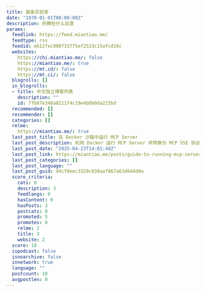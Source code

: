 ```yaml
---
title: 面条实验室
date: "1970-01-01T00:00:00Z"
description: 折腾些什么玩意
params:
  feedlink: https://feed.miantiao.me/
  feedtype: rss
  feedid: e612fec900733775ef2533c15afcd18c
  websites:
    https://chi.miantiao.me/: false
    https://miantiao.me/: true
    https://mt.cd/: false
    https://mt.ci/: false
  blogrolls: []
  in_blogrolls:
  - title: 中文独立博客列表
    description: ""
    id: 7fb87e348a8211f4c19e4b0b0da225bd
  recommended: []
  recommender: []
  categories: []
  relme:
    https://miantiao.me/: true
  last_post_title: 在 Docker 沙箱中运行 MCP Server
  last_post_description: 利用 Docker 运行 MCP Server 并转换为 MCP SSE 协议，减少 npx 和 uvx 直接运行带来的任意文件读取风险。
  last_post_date: "2025-04-23T14:01:48Z"
  last_post_link: https://miantiao.me/posts/guide-to-running-mcp-server-in-a-sandbox/
  last_post_categories: []
  last_post_language: ""
  last_post_guid: d4cf8eec3329c838aaf867a63d644d0a
  score_criteria:
    cats: 0
    description: 3
    feedlangs: 0
    hasContent: 0
    hasPosts: 3
    postcats: 0
    promoted: 5
    promotes: 0
    relme: 2
    title: 3
    website: 2
  score: 18
  ispodcast: false
  isnoarchive: false
  innetwork: true
  language: ""
  postcount: 10
  avgpostlen: 0
---
```

